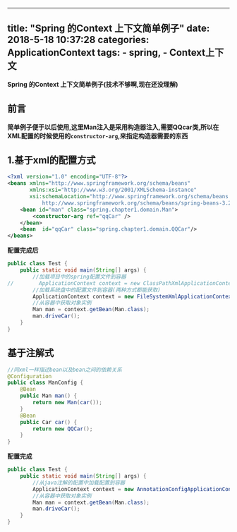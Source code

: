 
---
title: "Spring 的Context 上下文简单例子"
date: 2018-5-18 10:37:28
categories: ApplicationContext
tags: 
		- spring, 
		- Context上下文
---


**Spring 的Context 上下文简单例子(技术不够啊,现在还没理解)**
<!-- more -->

## 前言
**简单例子便于以后使用,这里Man注入是采用构造器注入,需要QQcar类,所以在XML配置的时候使用的`constructor-arg`,来指定构造器需要的东西**

## 1.基于xml的配置方式
```xml
<?xml version="1.0" encoding="UTF-8"?>
<beans xmlns="http://www.springframework.org/schema/beans"
       xmlns:xsi="http://www.w3.org/2001/XMLSchema-instance"
       xsi:schemaLocation="http://www.springframework.org/schema/beans
           http://www.springframework.org/schema/beans/spring-beans-3.2.xsd">
    <bean id="man" class="spring.chapter1.domain.Man">
        <constructor-arg ref="qqCar" />
    </bean>
    <bean  id="qqCar" class="spring.chapter1.domain.QQCar"/>
</beans>
```

**配置完成后**

```java
public class Test {
    public static void main(String[] args) {
        //加载项目中的spring配置文件到容器
//        ApplicationContext context = new ClassPathXmlApplicationContext("resouces/applicationContext.xml");
        //加载系统盘中的配置文件到容器(两种方式都能获取)
        ApplicationContext context = new FileSystemXmlApplicationContext("E:/Spring/applicationContext.xml");
        //从容器中获取对象实例
        Man man = context.getBean(Man.class);
        man.driveCar();
    }
}
```

## 基于注解式

```java
//同xml一样描述bean以及bean之间的依赖关系
@Configuration
public class ManConfig {
    @Bean
    public Man man() {
        return new Man(car());
    }
    @Bean
    public Car car() {
        return new QQCar();
    }
}
```

**配置完成**

```java
public class Test {
    public static void main(String[] args) {
        //从java注解的配置中加载配置到容器
        ApplicationContext context = new AnnotationConfigApplicationContext(ManConfig.class);
        //从容器中获取对象实例
        Man man = context.getBean(Man.class);
        man.driveCar();
    }
}
```





